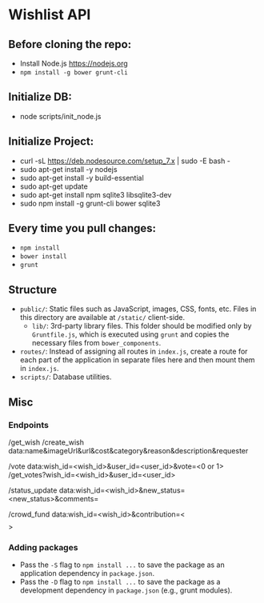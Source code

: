 # Wishlist API

## Before cloning the repo:

* Install Node.js https://nodejs.org
* `npm install -g bower grunt-cli`

## Initialize DB:
* node scripts/init_node.js

## Initialize Project:
* curl -sL https://deb.nodesource.com/setup_7.x | sudo -E bash -
* sudo apt-get install -y nodejs
* sudo apt-get install -y build-essential
* sudo apt-get update
* sudo apt-get install npm sqlite3 libsqlite3-dev
* sudo npm install -g grunt-cli bower sqlite3

## Every time you pull changes:

* `npm install`
* `bower install`
* `grunt` 

## Structure

* `public/`: Static files such as JavaScript, images, CSS, fonts, etc. Files
  in this directory are available at `/static/` client-side.
  * `lib/`: 3rd-party library files. This folder should be modified only
    by `Gruntfile.js`, which is executed using `grunt` and copies the necessary
    files from `bower_components`.
* `routes/`: Instead of assigning all routes in `index.js`, create a route
for each part of the application in separate files here and then
mount them in `index.js`.
* `scripts/`: Database utilities.

## Misc

### Endpoints

/get_wish 
/create_wish data:name&imageUrl&url&cost&category&reason&description&requester

/vote data:wish_id=<wish_id>&user_id=<user_id>&vote=<0 or 1>
/get_votes?wish_id=<wish_id>&user_id=<user_id>

/status_update data:wish_id=<wish_id>&new_status=<new_status>&comments=<comments>

/crowd_fund data:wish_id=<wish_id>&contribution=<$$$$$$$$>

### Adding packages

* Pass the `-S` flag to `npm install ...` to save the package as an application
  dependency in `package.json`.
* Pass the `-D` flag to `npm install ...` to save the package as a development
  dependency in `package.json` (e.g., grunt modules).
